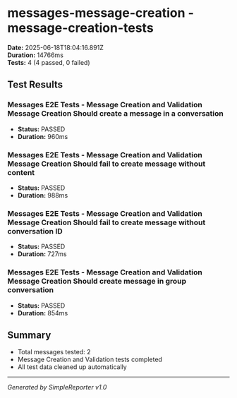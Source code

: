 # messages-message-creation - message-creation-tests

**Date:** 2025-06-18T18:04:16.891Z  
**Duration:** 14766ms  
**Tests:** 4 (4 passed, 0 failed)

## Test Results


### Messages E2E Tests - Message Creation and Validation Message Creation Should create a message in a conversation
- **Status:** PASSED
- **Duration:** 960ms



### Messages E2E Tests - Message Creation and Validation Message Creation Should fail to create message without content
- **Status:** PASSED
- **Duration:** 988ms



### Messages E2E Tests - Message Creation and Validation Message Creation Should fail to create message without conversation ID
- **Status:** PASSED
- **Duration:** 727ms



### Messages E2E Tests - Message Creation and Validation Message Creation Should create message in group conversation
- **Status:** PASSED
- **Duration:** 854ms



## Summary

- Total messages tested: 2
- Message Creation and Validation tests completed
- All test data cleaned up automatically

---
*Generated by SimpleReporter v1.0*
